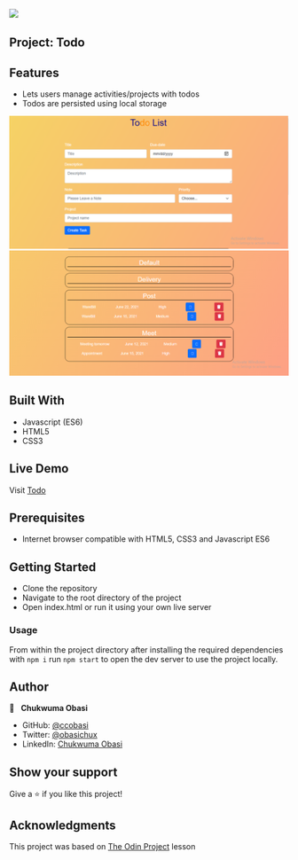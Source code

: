 ![](https://img.shields.io/badge/Microverse-blueviolet)

## Project: Todo

## Features

- Lets users manage activities/projects with todos
- Todos are persisted using local storage

![Screenshot](./src/screenshot.png)
![Screenshot](./src/screenshot1.png)


## Built With

- Javascript (ES6)
- HTML5
- CSS3

## Live Demo

Visit [Todo](https://priceless-neumann-7ea644.netlify.app/)

## Prerequisites

- Internet browser compatible with HTML5, CSS3 and Javascript ES6

## Getting Started

- Clone the repository
- Navigate to the root directory of the project
- Open index.html or run it using your own live server

### Usage

From within the project directory after installing the required dependencies with `npm i` run  `npm start` to open the dev server to use the project locally.

## Author

👤 &nbsp; **Chukwuma Obasi**

- GitHub: [@ccobasi](https://github.com/ccobasi)
- Twitter: [@obasichux](https://twitter.com/obasichux)
- LinkedIn: [Chukwuma Obasi](https://www.linkedin.com/in/chukwuma-obasi/)


## Show your support

Give a ⭐️ if you like this project!

## Acknowledgments

This project was based on [The Odin Project](https://www.theodinproject.com/paths/full-stack-javascript/courses/javascript/lessons/todo-list) lesson


